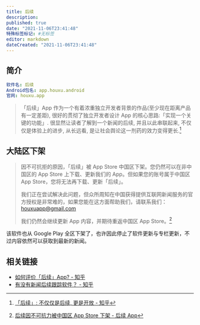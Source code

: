 ```yaml
---
title: 后续
description:
published: true
date: "2021-11-06T23:41:48"
特殊标签标记: #无标签
editor: markdown
dateCreated: "2021-11-06T23:41:48"
---
```


## 简介

```YAML
软件名: 后续
Android包名: app.houxu.android
官网: houxu.app
```

> 「后续」App 作为一个有着浓重独立开发者背景的作品(至少现在距离产品有一定差距), 很好的贯彻了独立开发者设计 App 的核心思路:「实现一个关键的功能」. 很显然让读者了解到一个新闻的后续, 并且以此串联起来, 不仅仅是体验上的进步, 从长远看, 是让社会舆论这一剂药的效力变得更长.[^61908217]

[^61908217]: [「后续」: 不仅仅是后续, 更是开放 - 知乎](https://web.archive.org/web/20211106155023/https://zhuanlan.zhihu.com/p/61908217)

## 大陆区下架

> 因不可抗拒的原因，「后续」被 App Store 中国区下架。您仍然可以在非中国区的 App Store 上下载、更新我们的 App。但如果您的账号属于中国区 App Store，您将无法再下载、更新「后续」。
>
> 我们正在尝试解决此问题，但众所周知在中国获得提供互联网新闻服务的官方授权是非常难的，如果您能在这方面帮助我们，请联系我们： houxuapp@gmail.com
>
> 我们仍然会继续更新 App 内容，并期待重返中国区 App Store。[^10113]

[^10113]: [后续因不可抗力被中国区 App Store 下架 - 后续 App](https://web.archive.org/web/20211106155520/https://houxu.app/p/10113)

该软件也从 Google Play 全区下架了，也许因此停止了软件更新与专栏更新，不过内容依然可以获取到最新的新闻。

## 相关链接

+ [如何评价「后续」App? - 知乎](https://web.archive.org/web/20211106155453/https://www.zhihu.com/question/319289319)
+ [有没有新闻后续跟踪软件？ - 知乎](https://web.archive.org/web/20211106050629/https://www.zhihu.com/question/265622048)
